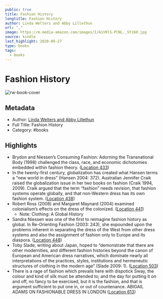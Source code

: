 ```yaml
---
public: true
title: Fashion History
longtitle: Fashion History
author: Linda Welters and Abby Lillethun
url: ","
image: https://m.media-amazon.com/images/I/A1V9l5-PCNL._SY160.jpg
source: kindle
last_highlight: 2020-09-27
type: books
tags:
  - books
---
```

# Fashion History

![rw-book-cover](https://m.media-amazon.com/images/I/A1V9l5-PCNL._SY160.jpg)

## Metadata
- Author: [Linda Welters and Abby Lillethun](Linda%20Welters%20and%20Abby%20Lillethun.md)
- Full Title: Fashion History
- Category: #books

## Highlights
- Brydon and Niessen’s Consuming Fashion: Adorning the Transnational Body (1998) challenged the class, race, and economic dichotomies embedded within fashion theory. ([Location 433](https://readwise.io/to_kindle?action=open&asin=B0771BJT9S&location=433))
- In the twenty-first century, globalization has created what Hansen terms a “new world in dress” (Hansen 2004: 372). Australian Jennifer Craik raised the globalization issue in her two books on fashion (Craik 1994, 2009). Craik argued that the term “fashion” needs revision, that fashion systems operate globally, and that non-Western dress has its own fashion system. ([Location 438](https://readwise.io/to_kindle?action=open&asin=B0771BJT9S&location=438))
- Robert Ross (2008) and Margaret Maynard (2004) examined colonialism’s effects on the dress of the colonized. ([Location 441](https://readwise.io/to_kindle?action=open&asin=B0771BJT9S&location=441))
    - Note: Clothing: A Global History
- Sandra Niessen was one of the first to reimagine fashion history as global. In Re-Orienting Fashion (2003: 243), she expounded upon the problems inherent in separating the dress of the West from other dress systems and also the assignment of fashion only to Europe and its diaspora. ([Location 448](https://readwise.io/to_kindle?action=open&asin=B0771BJT9S&location=448))
- Toby Slade, writing about Japan, hoped to “demonstrate that there are other modernities, and different fashion histories beyond the canon of European and American dress narratives, which dominate nearly all interpretations of the practices, styles, institutions and hermeneutic structures of clothing in the modern age” (Slade 2009: 1). ([Location 503](https://readwise.io/to_kindle?action=open&asin=B0771BJT9S&location=503))
- There is a rage of fashion which prevails here with dispotick Sway, the colour and kind of silk must be attended to; and the day for putting it on and off, no fancy to be exercised, but it is the fashion, and that is argument sufficient to put one in, or out of countenance. ABIGAIL ADAMS ON FASHIONABLE DRESS IN LONDON ([Location 613](https://readwise.io/to_kindle?action=open&asin=B0771BJT9S&location=613))

